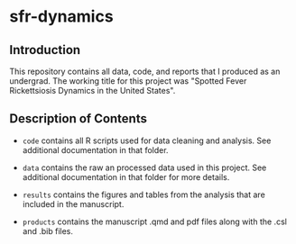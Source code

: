 # sfr-dynamics

## Introduction

This repository contains all data, code, and reports that I produced as an undergrad. The working title for this project was "Spotted Fever Rickettsiosis Dynamics in the United States".

## Description of Contents

-   `code` contains all R scripts used for data cleaning and analysis. See additional documentation in that folder.

-   `data` contains the raw an processed data used in this project. See additional documentation in that folder for more details.

-   `results` contains the figures and tables from the analysis that are included in the manuscript.

-   `products` contains the manuscript .qmd and pdf files along with the .csl and .bib files.
